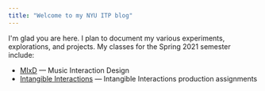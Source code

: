 ```yaml
---
title: "Welcome to my NYU ITP blog"
---
```

I'm glad you are here. I plan to document my various experiments, explorations, and projects. My classes for the Spring 2021 semester include:
* [MIxD](mixd.md) — Music Interaction Design
* [Intangible Interactions](intangible.md) — Intangible Interactions production assignments

